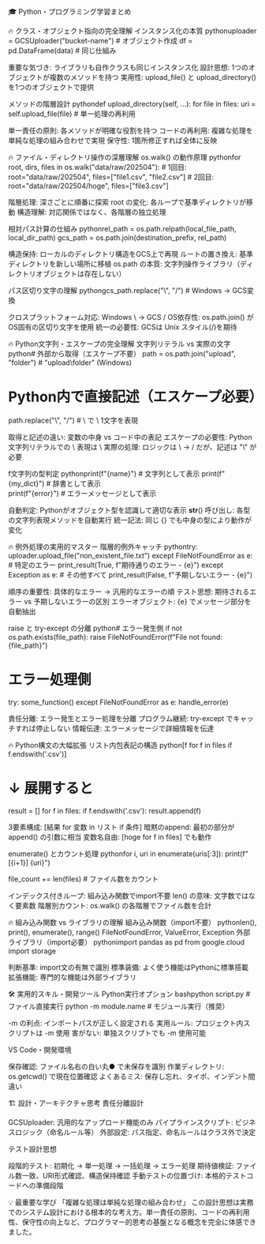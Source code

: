 🎓 Python・プログラミング学習まとめ

🔥 クラス・オブジェクト指向の完全理解
インスタンス化の本質
pythonuploader = GCSUploader("bucket-name")  # オブジェクト作成
df = pd.DataFrame(data)                # 同じ仕組み

重要な気づき: ライブラリも自作クラスも同じインスタンス化
設計思想: 1つのオブジェクトが複数のメソッドを持つ
実用性: upload_file() と upload_directory() を1つのオブジェクトで提供

メソッドの階層設計
pythondef upload_directory(self, ...):
    for file in files:
        uri = self.upload_file(file)  # 単一処理の再利用

単一責任の原則: 各メソッドが明確な役割を持つ
コードの再利用: 複雑な処理を単純な処理の組み合わせで実現
保守性: 1箇所修正すれば全体に反映


🔥 ファイル・ディレクトリ操作の深層理解
os.walk() の動作原理
pythonfor root, dirs, files in os.walk("data/raw/202504"):
    # 1回目: root="data/raw/202504", files=["file1.csv", "file2.csv"]
    # 2回目: root="data/raw/202504/hoge", files=["file3.csv"]

階層処理: 深さごとに順番に探索
root の変化: 各ループで基準ディレクトリが移動
構造理解: 対応関係ではなく、各階層の独立処理

相対パス計算の仕組み
pythonrel_path = os.path.relpath(local_file_path, local_dir_path)
gcs_path = os.path.join(destination_prefix, rel_path)

構造保持: ローカルのディレクトリ構造をGCS上で再現
ルートの置き換え: 基準ディレクトリを新しい場所に移植
os.path の本質: 文字列操作ライブラリ（ディレクトリオブジェクトは存在しない）

パス区切り文字の理解
pythongcs_path.replace("\\", "/")  # Windows → GCS変換

クロスプラットフォーム対応: Windows \ → GCS /
OS依存性: os.path.join() がOS固有の区切り文字を使用
統一の必要性: GCSは Unix スタイル(/)を期待


🔥 Python文字列・エスケープの完全理解
文字列リテラル vs 実際の文字
python# 外部から取得（エスケープ不要）
path = os.path.join("upload", "folder")  # "upload\folder" (Windows)

# Python内で直接記述（エスケープ必要）
path.replace("\\", "/")  # \\ で \ 1文字を表現

取得と記述の違い: 変数の中身 vs コード中の表記
エスケープの必要性: Python文字列リテラルでの \ 表現は \\
実際の処理: ロジックは \ → / だが、記述は "\\" が必要

f文字列の型判定
pythonprint(f"{name}")     # 文字列として表示
print(f"{my_dict}")  # 辞書として表示  
print(f"{error}")    # エラーメッセージとして表示

自動判定: Pythonがオブジェクト型を認識して適切な表示
__str__() 呼び出し: 各型の文字列表現メソッドを自動実行
統一記法: 同じ {} でも中身の型により動作が変化


🔥 例外処理の実用的マスター
階層的例外キャッチ
pythontry:
    uploader.upload_file("non_existent_file.txt")
except FileNotFoundError as e:     # 特定のエラー
    print_result(True, f"期待通りのエラー - {e}")
except Exception as e:             # その他すべて
    print_result(False, f"予期しないエラー - {e}")

順序の重要性: 具体的なエラー → 汎用的なエラーの順
テスト思想: 期待されるエラー vs 予期しないエラーの区別
エラーオブジェクト: {e} でメッセージ部分を自動抽出

raise と try-except の分離
python# エラー発生側
if not os.path.exists(file_path):
    raise FileNotFoundError(f"File not found: {file_path}")

# エラー処理側  
try:
    some_function()
except FileNotFoundError as e:
    handle_error(e)

責任分離: エラー発生とエラー処理を分離
プログラム継続: try-except でキャッチすれば停止しない
情報伝達: エラーメッセージで詳細情報を伝達


🔥 Python構文の大幅拡張
リスト内包表記の構造
python[f for f in files if f.endswith('.csv')]
# ↓ 展開すると
result = []
for f in files:
    if f.endswith('.csv'):
        result.append(f)

3要素構成: [結果 for 変数 in リスト if 条件]
暗黙のappend: 最初の部分が append() の引数に相当
変数名自由: [hoge for f in files] でも動作

enumerate() とカウント処理
pythonfor i, uri in enumerate(uris[:3]):
    print(f"  [{i+1}] {uri}")

file_count += len(files)  # ファイル数をカウント

インデックス付きループ: 組み込み関数でimport不要
len() の意味: 文字数ではなく要素数
階層別カウント: os.walk() の各階層でファイル数を合計


🔥 組み込み関数 vs ライブラリの理解
組み込み関数（import不要）
pythonlen(), print(), enumerate(), range()
FileNotFoundError, ValueError, Exception
外部ライブラリ（import必要）
pythonimport pandas as pd
from google.cloud import storage

判断基準: import文の有無で識別
標準装備: よく使う機能はPythonに標準搭載
拡張機能: 専門的な機能は外部ライブラリ


🛠 実用的スキル・開発ツール
Python実行オプション
bashpython script.py           # ファイル直接実行
python -m module.name      # モジュール実行（推奨）

-m の利点: インポートパスが正しく設定される
実用ルール: プロジェクト内スクリプトは -m 使用
害がない: 単独スクリプトでも -m 使用可能

VS Code・開発環境

保存確認: ファイル名右の白い丸● で未保存を識別
作業ディレクトリ: os.getcwd() で現在位置確認
よくあるミス: 保存し忘れ、タイポ、インデント間違い


🏗 設計・アーキテクチャ思考
責任分離設計

GCSUploader: 汎用的なアップロード機能のみ
パイプラインスクリプト: ビジネスロジック（命名ルール等）
外部設定: パス指定、命名ルールはクラス外で決定

テスト設計思想

段階的テスト: 初期化 → 単一処理 → 一括処理 → エラー処理
期待値検証: ファイル数一致、URI形式確認、構造保持確認
手動テストの位置づけ: 本格的テストコードへの準備段階


💡 最重要な学び
「複雑な処理は単純な処理の組み合わせ」
この設計思想は実務でのシステム設計における根本的な考え方。単一責任の原則、コードの再利用性、保守性の向上など、プログラマー的思考の基盤となる概念を完全に体感できました。